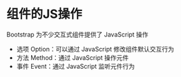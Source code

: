 # 组件的JS操作
Bootstrap 为不少交互式组件提供了 JavaScript 操作

* 选项 Option：可以通过 JavaScript 修改组件默认交互行为
* 方法 Method：通过 JavaScript 操作元件
* 事件 Event：通过 JavaScript 监听元件行为